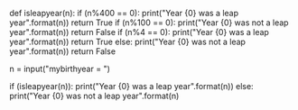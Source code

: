 def isleapyear(n):
    if (n%400 == 0):
        print("Year {0} was a leap year".format(n))
        return True
    if (n%100 == 0):
        print("Year {0} was not a leap year".format(n))
        return False
    if (n%4 == 0):
        print("Year {0} was a leap year".format(n))
        return True
    else:
        print("Year {0} was not a leap year".format(n))
    return False

n = input("mybirthyear = ")

if (isleapyear(n)):
    print("Year {0} was a leap year".format(n))
else:
    print("Year {0} was not a leap year".format(n)
